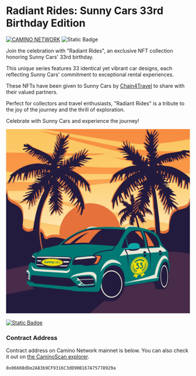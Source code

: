 # Radiant Rides: Sunny Cars 33rd Birthday Edition

[![CAMINO NETWORK](https://img.shields.io/badge/CAMINO-NETWORK-dimgrey?style=for-the-badge&logoColor=white&labelColor=grey)](https://camino.network/)
![Static Badge](https://img.shields.io/badge/NFT-gray?style=for-the-badge&logo=opensea&logoColor=white)

Join the celebration with "Radiant Rides", an exclusive NFT collection honoring
Sunny Cars' 33rd birthday.

This unique series features 33 identical yet vibrant car designs, each reflecting
Sunny Cars' commitment to exceptional rental experiences.

These NFTs have been given to Sunny Cars by
[Chain4Travel](https://chain4travel.com/) to share with their valued partners.

Perfect for collectors and travel enthusiasts, "Radiant Rides" is a tribute to the
joy of the journey and the thrill of exploration.

Celebrate with Sunny Cars and experience the journey!

![](./assets/sunnycars-anniversary-nft-square-1024.webp)

[![Static Badge](https://img.shields.io/badge/Artist-Gerrit%20Halfmann-dimgrey?style=for-the-badge)](https://gerrithalfmann.com/)

### Contract Address

Contract address on Camino Network mainnet is below. You can also check it out on [the CaminoScan explorer](https://caminoscan.com/token/0x06608dDe2A83b9CF9316C3dD90B167A75778929a).

```
0x06608dDe2A83b9CF9316C3dD90B167A75778929a
```
